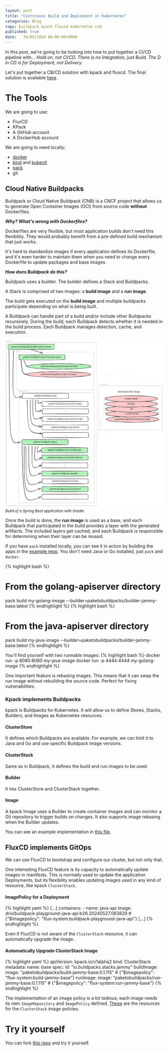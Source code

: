 ```yaml
---
layout: post
title: "Continuous Build and Deployment on Kubernetes"
categories: Blog
tags: buildpack kpack fluxcd kubernetes cnb
published: true
date:	30/05/2024 08:00:00+0000
---
```


In this post, we're going to be looking into how to put together a CI/CD pipeline with...
*Hold on, not CI/CD. There is no Integration, just Build. The D in CD is for Deployment, not Delivery.*

Let's put together a CB/CD solution with kpack and fluxcd.
The final solution is available [here](https://github.com/driv/flux-image-updates).

# The Tools
We are going to use:
- FluxCD
- KPack
- A GitHub account
- A DockerHub account

We are going to need locally:
- [docker](https://docs.docker.com/engine/install/)
- [kind](https://kind.sigs.k8s.io/docs/user/quick-start/#installing-with-a-package-manager) and [kubectl](https://kubernetes.io/docs/tasks/tools/#kubectl)
- [pack](https://buildpacks.io/docs/for-platform-operators/how-to/integrate-ci/pack/#pack-cli)
- git

## Cloud Native Buildpacks
Buildpack or Cloud Native Buildpack (CNB) is a CNCF project that allows us to generate Open Container Images (OCI) from source code **without** Dockerfiles.

***Why? What's wrong with Dockerfiles?***

Dockerfiles are very flexible, but most application builds don't need this flexibility. They would probably benefit from a pre-defined build mechanism that just works.

It's hard to standardize images if every application defines its Dockerfile, and it's even harder to maintain them when you need to change every Dockerfile to update packages and base images.

***How does Buildpack do this?***

Buildpack uses a builder. The builder defines a Stack and Buildpacks.

A Stack is comprised of two images: a **build image** and a **run image**.

The build gets executed on the **build image** and multiple buildpacks participate depending on what is being built.

A Buildpack can handle part of a build and/or include other Buildpacks recursively. During the build, each Buildpack detects whether it is needed in the build process. Each Buildpack manages detection, cache, and execution.

![Buildpacks build of a Spring Boot application using Gradle](/public/posts_assets/build-deploy-with-kpack-fluxcd/buildpack-java-build.svg)
<small>*Build of a Spring Boot application with Gradle*</small>

Once the build is done, the **run image** is used as a base, and each Buildpack that participated in the build provides a layer with the generated artifacts. The included layers get cached, and each Buildpack is responsible for determining when their layer can be reused.

If you have `pack` installed locally, you can see it in action by building the apps in the [example repo](https://github.com/driv/flux-image-updates). You don't need Java or Go installed, just `pack` and `docker`.

{% highlight bash %}
# From the golang-apiserver directory
pack build my-golang-image --builder=paketobuildpacks/builder-jammy-base:latest
{% endhighlight %}
{% highlight bash %}
# From the java-apiserver directory
pack build my-java-image --builder=paketobuildpacks/builder-jammy-base:latest
{% endhighlight %}

You'll find yourself with two runnable images:
{% highlight bash %}
docker run -p 8080:8080 my-java-image
docker run -p 4444:4444 my-golang-image
{% endhighlight %}

One important feature is rebasing images. This means that it can swap the run image without rebuilding the source code. Perfect for fixing vulnerabilities.

### Kpack implements Buildpacks

kpack is Buildpacks for Kubernetes. It will allow us to define Stores, Stacks, Builders, and Images as Kubernetes resources.

#### ClusterStore
It defines which Buildpacks are available. For example, we can limit it to Java and Go and use specific Buildpack image versions.

#### ClusterStack
Same as in Buildpack, it defines the build and run images to be used.

#### Builder
It ties ClusterStore and ClusterStack together.

#### Image
A kpack Image uses a Builder to create container images and can monitor a Git repository to trigger builds on changes. It also supports image rebasing when the Builder updates.

You can see an example implementation in [this file](https://github.com/driv/flux-image-updates/blob/main/clusters/my-cluster/kpack/builder.yaml).

## FluxCD implements GitOps
We can use FluxCD to bootstrap and configure our cluster, but not only that.

One interesting FluxCD feature is its capacity to automatically update images in manifests. This is normally used to update the application Deployments, but its flexibility enables updating images used in any kind of resource, like kpack `ClusterStack`.

#### ImagePolicy for a Deployment

{% highlight yaml %}
[...]
    containers:
    - name: java-api
      image: driv/buildpack-playground-java-api:b26.20240527.063829 # {"$imagepolicy": "flux-system:buildpack-playground-java-api"}
[...]
{% endhighlight %}

Even if FluxCD is not aware of the `ClusterStack` resource, it can automatically upgrade the image.

#### Automatically Upgrade ClusterStack Image

{% highlight yaml %}
apiVersion: kpack.io/v1alpha2
kind: ClusterStack
metadata:
  name: base
spec:
  id: "io.buildpacks.stacks.jammy"
  buildImage:
    image: "paketobuildpacks/build-jammy-base:0.1.115" # {"$imagepolicy": "flux-system:build-jammy-base"}
  runImage:
    image: "paketobuildpacks/run-jammy-base:0.1.115" # {"$imagepolicy": "flux-system:run-jammy-base"}
{% endhighlight %}

The implementation of an image policy is a bit tedious; each image needs its own `ImageRepository` and `ImagePolicy` defined. [These](https://github.com/driv/flux-image-updates/blob/main/clusters/my-cluster/kpack/builder.yaml#L47) are the resources for the `ClusterStack` image policies.

# Try it yourself

You can fork [this repo](https://github.com/driv/flux-image-updates) and try it yourself.
